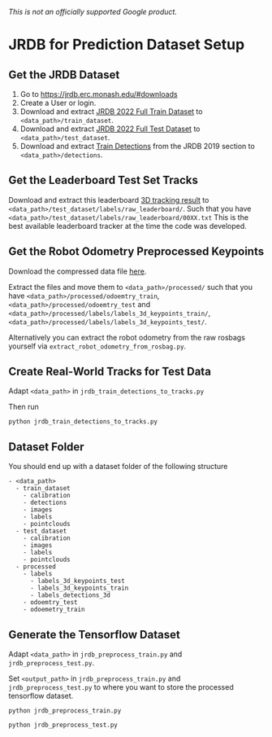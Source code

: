 *This is not an officially supported Google product.*

# JRDB for Prediction Dataset Setup

## Get the JRDB Dataset

1. Go to https://jrdb.erc.monash.edu/#downloads
2. Create a User or login.
3. Download and extract [JRDB 2022 Full Train Dataset](https://jrdb.erc.monash.edu/static/downloads/JRDB2022/train_dataset_with_activity/train_dataset_with_activity.zip) to `<data_path>/train_dataset`.
4. Download and extract [JRDB 2022 Full Test Dataset](https://jrdb.erc.monash.edu/static/downloads/JRDB2022/test_dataset_without_labels/jrdb22_test.zip) to `<data_path>/test_dataset`.
5. Download and extract [Train Detections](https://jrdb.erc.monash.edu/static/downloads/train_detections.zip) from the JRDB 2019 section to `<data_path>/detections`.

## Get the Leaderboard Test Set Tracks
Download and extract this leaderboard  [3D tracking result](https://jrdb.erc.monash.edu/leaderboards/download/1605) to `<data_path>/test_dataset/labels/raw_leaderboard/`. Such that you have `<data_path>/test_dataset/labels/raw_leaderboard/00XX.txt` This is the best available leaderboard tracker at the time the code was developed.

## Get the Robot Odometry Preprocessed Keypoints

Download the compressed data file [here](https://storage.googleapis.com/gresearch/human_scene_transformer/data.zip).

Extract the files and move them to `<data_path>/processed/` such that you have `<data_path>/processed/odoemtry_train`,  `<data_path>/processed/odoemtry_test` and `<data_path>/processed/labels/labels_3d_keypoints_train/`, `<data_path>/processed/labels/labels_3d_keypoints_test/`.

Alternatively you can extract the robot odometry from the raw rosbags yourself via `extract_robot_odometry_from_rosbag.py`.

## Create Real-World Tracks for Test Data

Adapt `<data_path>` in `jrdb_train_detections_to_tracks.py`

Then run

```python jrdb_train_detections_to_tracks.py```

## Dataset Folder

You should end up with a dataset folder of the following structure

```
- <data_path>
  - train_dataset
    - calibration
    - detections
    - images
    - labels
    - pointclouds
  - test_dataset
    - calibration
    - images
    - labels
    - pointclouds
  - processed
    - labels
      - labels_3d_keypoints_test
      - labels_3d_keypoints_train
      - labels_detections_3d
    - odoemtry_test
    - odoemetry_train
```

## Generate the Tensorflow Dataset
Adapt `<data_path>` in `jrdb_preprocess_train.py` and `jrdb_preprocess_test.py`.

Set `<output_path>` in `jrdb_preprocess_train.py` and `jrdb_preprocess_test.py` to where you want to store the processed tensorflow dataset.

```python jrdb_preprocess_train.py```

```python jrdb_preprocess_test.py```